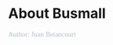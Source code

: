 # About Busmall
<span style="color:#B0BECF; font-family: 'Inconsolata'; font-size: 1em;">
Author: Juan Betancourt</span>
